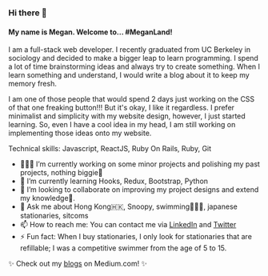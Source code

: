 ### Hi there 👋

#### My name is Megan. Welcome to... #MeganLand!

I am a full-stack web developer. I recently graduated from UC Berkeley in sociology and decided to make a bigger leap to learn programming. I spend a lot of time brainstorming ideas and always try to create something. When I learn something and understand, I would write a blog about it to keep my memory fresh.

I am one of those people that would spend 2 days just working on the CSS of that one freaking button!!! But it's okay, I like it regardless. I prefer minimalist and simplicity with my website design, however, I just started learning. So, even I have a cool idea in my head, I am still working on implementing those ideas onto my website.

Technical skills: Javascript, ReactJS, Ruby On Rails, Ruby, Git

- 👩🏻‍💻 I’m currently working on some minor projects and polishing my past projects, nothing biggie🤪
- 🌱 I’m currently learning Hooks, Redux, Bootstrap, Python
- 👯 I’m looking to collaborate on improving my project designs and extend my knowledge🥸.
- 💬 Ask me about Hong Kong🇭🇰, Snoopy, swimming🏊🏻‍♀️, japanese stationaries, sitcoms
- 📫 How to reach me: You can contact me via [LinkedIn](https://www.linkedin.com/in/megan-s-lo/) and [Twitter](https://twitter.com/megmehlol)
- ⚡ Fun fact: When I buy stationaries, I only look for stationaries that are refillable; I was a competitive swimmer from the age of 5 to 15.

✨ Check out my [blogs](https://meganslo.medium.com/) on Medium.com! ✨
